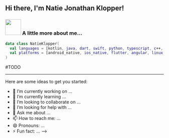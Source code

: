 <h2> Hi there, I'm Natie Jonathan Klopper!</h2>

### <img src="https://avatars1.githubusercontent.com/u/20532948?s=120&v=4" width="50"> A little more about me...  

```kotlin
data class NatieKlopper(
  val languages = [kotlin, java, dart, swift, python, typescript, c++, c#],
  val platforms = [android_native, ios_native, flutter, angular, linux, mac_os]
)
```

#TODO

---

Here are some ideas to get you started:

- 🔭 I’m currently working on ...
- 🌱 I’m currently learning ...
- 👯 I’m looking to collaborate on ...
- 🤔 I’m looking for help with ...
- 💬 Ask me about ...
- 📫 How to reach me: ...
- 😄 Pronouns: ...
- ⚡ Fun fact: ...
-->

